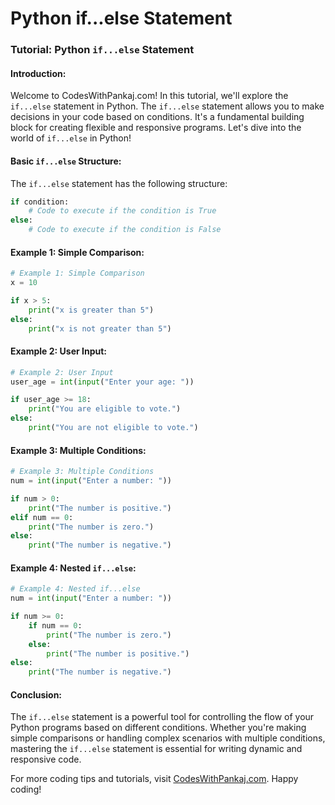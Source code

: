 # Python if...else Statement

### Tutorial: Python `if...else` Statement

#### Introduction:
Welcome to CodesWithPankaj.com! In this tutorial, we'll explore the `if...else` statement in Python. The `if...else` statement allows you to make decisions in your code based on conditions. It's a fundamental building block for creating flexible and responsive programs. Let's dive into the world of `if...else` in Python!

#### Basic `if...else` Structure:

The `if...else` statement has the following structure:

```python
if condition:
    # Code to execute if the condition is True
else:
    # Code to execute if the condition is False
```

#### Example 1: Simple Comparison:

```python
# Example 1: Simple Comparison
x = 10

if x > 5:
    print("x is greater than 5")
else:
    print("x is not greater than 5")
```

#### Example 2: User Input:

```python
# Example 2: User Input
user_age = int(input("Enter your age: "))

if user_age >= 18:
    print("You are eligible to vote.")
else:
    print("You are not eligible to vote.")
```

#### Example 3: Multiple Conditions:

```python
# Example 3: Multiple Conditions
num = int(input("Enter a number: "))

if num > 0:
    print("The number is positive.")
elif num == 0:
    print("The number is zero.")
else:
    print("The number is negative.")
```

#### Example 4: Nested `if...else`:

```python
# Example 4: Nested if...else
num = int(input("Enter a number: "))

if num >= 0:
    if num == 0:
        print("The number is zero.")
    else:
        print("The number is positive.")
else:
    print("The number is negative.")
```

#### Conclusion:

The `if...else` statement is a powerful tool for controlling the flow of your Python programs based on different conditions. Whether you're making simple comparisons or handling complex scenarios with multiple conditions, mastering the `if...else` statement is essential for writing dynamic and responsive code.

For more coding tips and tutorials, visit [CodesWithPankaj.com](https://codeswithpankaj.com). Happy coding! 
